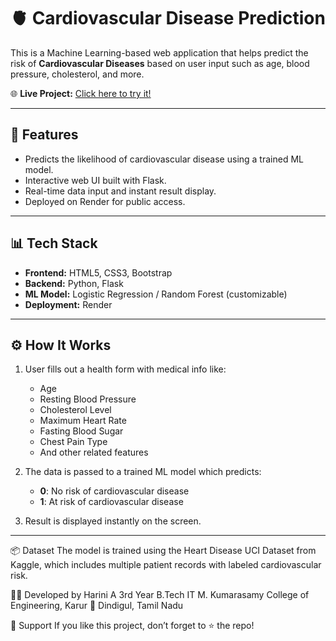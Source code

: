 # 🫀 Cardiovascular Disease Prediction

This is a Machine Learning-based web application that helps predict the risk of **Cardiovascular Diseases** based on user input such as age, blood pressure, cholesterol, and more.

🌐 **Live Project:** [Click here to try it!](https://cardiovasculardisesase-1.onrender.com/)

---

## 📌 Features

- Predicts the likelihood of cardiovascular disease using a trained ML model.
- Interactive web UI built with Flask.
- Real-time data input and instant result display.
- Deployed on Render for public access.

---

## 📊 Tech Stack

- **Frontend:** HTML5, CSS3, Bootstrap  
- **Backend:** Python, Flask  
- **ML Model:** Logistic Regression / Random Forest (customizable)  
- **Deployment:** Render

---

## ⚙️ How It Works

1. User fills out a health form with medical info like:
   - Age
   - Resting Blood Pressure
   - Cholesterol Level
   - Maximum Heart Rate
   - Fasting Blood Sugar
   - Chest Pain Type
   - And other related features

2. The data is passed to a trained ML model which predicts:
   - **0**: No risk of cardiovascular disease  
   - **1**: At risk of cardiovascular disease

3. Result is displayed instantly on the screen.

---
📦 Dataset
The model is trained using the Heart Disease UCI Dataset from Kaggle, which includes multiple patient records with labeled cardiovascular risk.

👩‍💻 Developed by
Harini A
3rd Year B.Tech IT
M. Kumarasamy College of Engineering, Karur
📍 Dindigul, Tamil Nadu

🌟 Support
If you like this project, don’t forget to ⭐ the repo!



